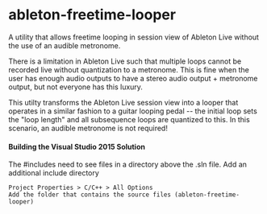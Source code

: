# ableton-freetime-looper
A utility that allows freetime looping in session view of Ableton Live without the use of an audible metronome.

There is a limitation in Ableton Live such that multiple loops cannot be recorded live without quantization to a metronome. This is fine when the user has enough audio outputs to have a stereo audio output + metronome output, but not everyone has this luxury.

This utilty transforms the Ableton Live session view into a looper that operates in a similar fashion to a guitar looping pedal -- the initial loop sets the "loop length" and all subsequence loops are quantized to this. In this scenario, an audible metronome is not required!

#### Building the Visual Studio 2015 Solution

The #includes need to see files in a directory above the .sln file. Add an additional include directory

    Project Properties > C/C++ > All Options
    Add the folder that contains the source files (ableton-freetime-looper)
